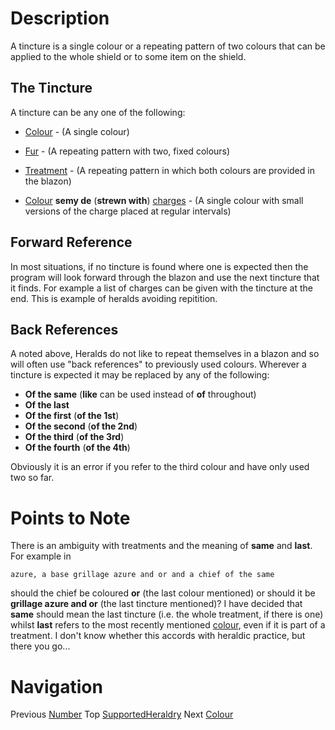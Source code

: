 # Description #

A tincture is a single colour or a repeating pattern of two colours that can be applied to the whole shield or to some
item on the shield.

## The Tincture ##

A tincture can be any one of the following:

  * [Colour](Colour.md) - (A single colour)

  * [Fur](Fur.md) - (A repeating pattern with two, fixed colours)

  * [Treatment](Treatment.md) - (A repeating pattern in which both colours are provided in the blazon)

  * [Colour](Colour.md) **semy de** (**strewn with**) [charges](Charge.md) - (A single colour with small versions of the charge placed at regular intervals)

## Forward Reference ##

In most situations, if no tincture is found where one is expected then the program will look forward through
the blazon and use the next tincture that it finds. For example a list of charges can be given with the tincture
at the end. This is example of heralds avoiding repitition.

## Back References ##

A noted above, Heralds do not like to repeat themselves in a blazon and so will often use "back references" to previously used colours.
Wherever a tincture is expected it may be replaced by any of the following:

  * **Of the same** (**like** can be used instead of **of** throughout)
  * **Of the last**
  * **Of the first** (**of the 1st**)
  * **Of the second** (**of the 2nd**)
  * **Of the third** (**of the 3rd**)
  * **Of the fourth** (**of the 4th**)

Obviously it is an error if you refer to the third colour and have only used two so far.

# Points to Note #

There is an ambiguity with treatments and the meaning of **same** and **last**. For example in
```
azure, a base grillage azure and or and a chief of the same
```
should the chief be coloured **or** (the last colour mentioned) or should it be **grillage azure and or**
(the last tincture mentioned)? I have decided that **same** should mean the last tincture (i.e. the whole
treatment, if there is one) whilst **last** refers to the most recently mentioned [colour](Colour.md), even if
it is part of a treatment. I don't know whether this accords with heraldic practice, but there you go...

# Navigation #

Previous [Number](Number.md) Top [SupportedHeraldry](SupportedHeraldry.md) Next [Colour](Colour.md)
